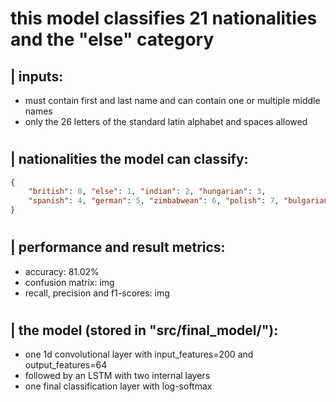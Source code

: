
# this model classifies 21 nationalities and the "else" category

## | inputs:
 - must contain first and last name and can contain one or multiple middle names
 - only the 26 letters of the standard latin alphabet and spaces allowed

#

## | nationalities the model can classify:
```json
{
    "british": 0, "else": 1, "indian": 2, "hungarian": 3, 
    "spanish": 4, "german": 5, "zimbabwean": 6, "polish": 7, "bulgarian": 8, "turkish": 9, "pakistani": 10, "italian": 11, "romanian": 12, "french": 13, "chinese": 14, "swedish": 15, "nigerian": 16, "greek": 17, "japanese": 18, "dutch": 19, "ukrainian": 20, "danish": 21, "russian": 22
}
```

#

## | performance and result metrics:
 - accuracy: 81.02%
 - confusion matrix: img
 - recall, precision and f1-scores: img

#

## | the model (stored in "src/final_model/"):
 - one 1d convolutional layer with input_features=200 and output_features=64 
 - followed by an LSTM with two internal layers
 - one final classification layer with log-softmax


